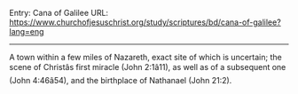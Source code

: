 Entry: Cana of Galilee
URL: https://www.churchofjesuschrist.org/study/scriptures/bd/cana-of-galilee?lang=eng

---

A town within a few miles of Nazareth, exact site of which is uncertain; the scene of Christâs first miracle (John 2:1â11), as well as of a subsequent one (John 4:46â54), and the birthplace of Nathanael (John 21:2).

